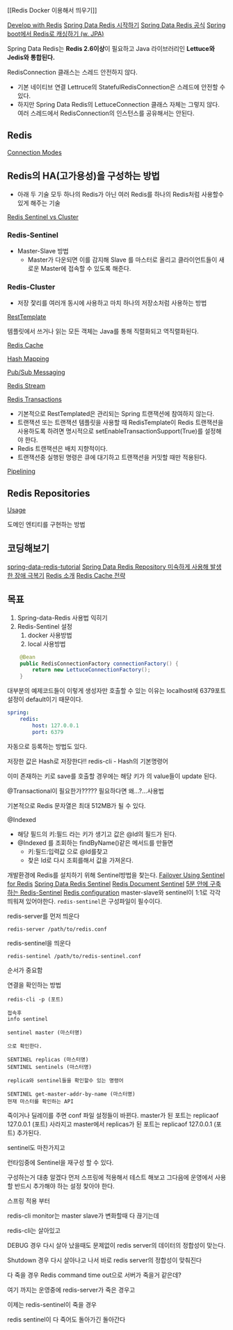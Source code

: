 
[[Redis Docker 이용해서 띄우기]]

[Develop with Redis](https://redis.io/docs/latest/develop/)
[Spring Data Redis 시작하기](https://redis.io/learn/develop/java/redis-and-spring-course)
[Spring Data Redis 공식](https://docs.spring.io/spring-data/redis/reference/redis/getting-started.html)
[Spring boot에서 Redis로 캐싱하기 (w. JPA)](https://velog.io/@juhyeon1114/Spring-boot%EC%97%90%EC%84%9C-Redis%EB%A1%9C-%EC%BA%90%EC%8B%B1%ED%95%98%EA%B8%B0-w.-JPA)

Spring Data Redis는 **Redis 2.6이상**이 필요하고 Java 라이브러리인 **Lettuce와 Jedis와 통합된다.**

RedisConnection 클래스는 스레드 안전하지 않다.
- 기본 네이티브 연결 Lettruce의 StatefulRedisConnection은 스레드에 안전할 수 있다.
- 하지만 Spring Data Redis의 LettuceConnection 클래스 자체는 그렇지 않다.
여러 스레드에서 RedisConnection의 인스턴스를 공유해서는 안된다.

## Redis

[Connection Modes](https://docs.spring.io/spring-data/redis/reference/redis/connection-modes.html)
## Redis의 HA(고가용성)을 구성하는 방법
- 아래 두 기술 모두 하나의 Redis가 아닌 여러 Redis를 하나의 Redis처럼 사용할수 있게 해주는 기술 

[Redis Sentinel vs Cluster](https://jojaeng2.tistory.com/40)
### Redis-Sentinel
- Master-Slave 방법
	- Master가 다운되면 이를 감지해 Slave 를 마스터로 올리고 클라이언트들이 새로운 Master에 접속할 수 있도록 해준다.
### Redis-Cluster
- 저장 잧리를 여러개 동시에 사용하고 마치 하나의 저장소처럼 사용하는 방법

[RestTemplate](https://docs.spring.io/spring-data/redis/reference/redis/template.html)

템플릿에서 쓰거나 읽는 모든 객체는 Java를 통해 직렬화되고 역직렬화된다.

[Redis Cache](https://docs.spring.io/spring-data/redis/reference/redis/redis-cache.html)

[Hash Mapping](https://docs.spring.io/spring-data/redis/reference/redis/hash-mappers.html)

[Pub/Sub Messaging](https://docs.spring.io/spring-data/redis/reference/redis/pubsub.html)

[Redis Stream](https://docs.spring.io/spring-data/redis/reference/redis/redis-streams.html)

[Redis Transactions](https://docs.spring.io/spring-data/redis/reference/redis/transactions.html)
- 기본적으로 RestTemplated은 관리되는 Spring 트랜잭션에 참여하지 않는다.
- 트랜잭션 또는 트랜잭션 템플릿을 사용할 때 RedisTemplate이 Redis 트랜잭션을 사용하도록 하려면 명시적으로 setEnableTransactionSupport(True)를 설정해야 한다.
- Redis 트랜잭션은 배치 지향적이다.
- 트랜잭션중 실행된 명령은 큐에 대기하고 트랜잭션을 커밋할 때만 적용된다.

[Pipelining](https://docs.spring.io/spring-data/redis/reference/redis/pipelining.html)

## Redis Repositories

[Usage](https://docs.spring.io/spring-data/redis/reference/redis/redis-repositories/usage.html)

도메인 엔티티를 구현하는 방법


## 코딩해보기
[spring-data-redis-tutorial](https://www.baeldung.com/spring-data-redis-tutorial)
[Spring Data Redis Repository 미숙하게 사용해 발생한 장애 극복기](https://hyperconnect.github.io/2022/12/12/fix-increasing-memory-usage.html)
[Redis 소개](https://inpa.tistory.com/entry/REDIS-%F0%9F%93%9A-%EA%B0%9C%EB%85%90-%EC%86%8C%EA%B0%9C-%EC%82%AC%EC%9A%A9%EC%B2%98-%EC%BA%90%EC%8B%9C-%EC%84%B8%EC%85%98-%ED%95%9C%EB%88%88%EC%97%90-%EC%8F%99-%EC%A0%95%EB%A6%AC?category=918728#redis-%ED%99%9C%EC%9A%A9%ED%95%98%EA%B8%B0---%EC%BA%90%EC%8B%9Ccache)
[Redis Cache 전략](https://inpa.tistory.com/entry/REDIS-%F0%9F%93%9A-%EC%BA%90%EC%8B%9CCache-%EC%84%A4%EA%B3%84-%EC%A0%84%EB%9E%B5-%EC%A7%80%EC%B9%A8-%EC%B4%9D%EC%A0%95%EB%A6%AC)

## 목표
1. Spring-data-Redis 사용법 익히기
2. Redis-Sentinel 설정
	1. docker 사용방법
	2. local 사용방법

```java
    @Bean
    public RedisConnectionFactory connectionFactory() {
        return new LettuceConnectionFactory();
    }

```
대부분의 예제코드들이 이렇게 생성자만 호출할 수 있는 이유는 localhost에 6379포트 설정이 default이기 때문이다.
```yaml
spring:
    redis:
        host: 127.0.0.1
        port: 6379
```
자동으로 등록하는 방법도 있다.

저장한 값은 Hash로 저장한다!!
redis-cli - Hash의 기본명령어

이미 존재하는 키로 save를 호출할 경우에는 해당 키가 의 value들이 update 된다.

@Transactional이 필요한가????? 필요하다면 왜...?...사용법

기본적으로 Redis 문자열은 최대 512MB가 될 수 있다.

@Indexed
- 해당 필드의 키:필드 라는 키가 생기고 값은 @Id의 필드가 된다.
- @Indexed 를 조회하는 findByName()같은 메서드를 만들면
	- 키:필드:입력값 으로 @Id를찾고
	- 찾은 Id로 다시 조회를해서 값을 가져온다.

개발환경에 Redis를 설치하기 위해 Sentinel방법을 찾는다.
[Failover Using Sentinel for Redis](https://junhyunny.github.io/spring-boot/redis/failover-using-sentinel-for-redis/)
[Spring Data Redis Sentinel](https://docs.spring.io/spring-data/redis/reference/redis/connection-modes.html#redis:write-to-master-read-from-replica)
[Redis Document Sentinel](https://redis.io/docs/latest/operate/oss_and_stack/management/sentinel/)
[5분 안에 구축하는 Redis-Sentinel](https://co-de.tistory.com/15)
[Redis configuration](https://redis.io/docs/latest/operate/oss_and_stack/management/config/)
master-slave와 sentinel이 1:1로 각각 띄워져 있어야한다.
`redis-sentinel`은 구성파일이 필수이다.

redis-server를 먼저 띄운다
```
redis-server /path/to/redis.conf
```

redis-sentinel을 띄운다
```
redis-sentinel /path/to/redis-sentinel.conf
```
순서가 중요함

연결을 확인하는 방법
```
redis-cli -p (포트)

접속후
info sentinel

sentinel master (마스터명)

으로 확인한다.

SENTINEL replicas (마스터명)
SENTINEL sentinels (마스터명)

replica와 sentinel들을 확인할수 있는 명령어

SENTINEL get-master-addr-by-name (마스터명)
현재 마스터를 확인하는 API
```

죽이거나 딜레이를 주면 conf 파일 설정들이 바뀐다.
master가 된 포트는 
replicaof 127.0.0.1 (포트) 사라지고
master에서 replicas가 된 포트는
replicaof 127.0.0.1 (포트) 추가된다.

sentinel도 마찬가지고

런타임중에 Sentinel을 재구성 할 수 있다.

구성하는거 대충 알겠다
먼저 스프링에 적용해서 테스트 해보고
그다음에 운영에서 사용할 반드시 추가해야 하는 설정 찾아야 한다.

스프링 적용 부터

redis-cli monitor는 master slave가 변화할때 다 끊기는데

redis-cli는 살아있고 

DEBUG 경우
다시 살아 났을때도 문제없이 redis server의 데이터의 정합성이 맞는다.

Shutdown 경우
다시 살아나고 나서 바로 redis server의 정합성이 맞춰진다

다 죽을 경우 Redis command time out으로 서버가 죽을거 같은데?

여기 까지는 운영중에 redis-server가 죽은 경우고

이제는 redis-sentinel이 죽을 경우

redis sentinel이 다 죽어도 돌아가긴 돌아간다

